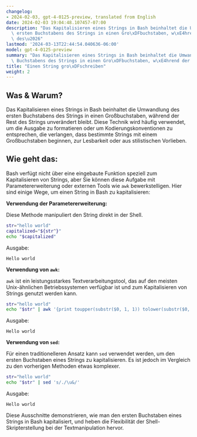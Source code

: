 ```yaml
---
changelog:
- 2024-02-03, gpt-4-0125-preview, translated from English
date: 2024-02-03 19:04:48.107457-07:00
description: "Das Kapitalisieren eines Strings in Bash beinhaltet die Umwandlung des\
  \ ersten Buchstabens des Strings in einen Gro\xDFbuchstaben, w\xE4hrend der Rest\
  \ des\u2026"
lastmod: '2024-03-13T22:44:54.040636-06:00'
model: gpt-4-0125-preview
summary: "Das Kapitalisieren eines Strings in Bash beinhaltet die Umwandlung des ersten\
  \ Buchstabens des Strings in einen Gro\xDFbuchstaben, w\xE4hrend der Rest des\u2026"
title: "Einen String gro\xDFschreiben"
weight: 2
---
```


## Was & Warum?
Das Kapitalisieren eines Strings in Bash beinhaltet die Umwandlung des ersten Buchstabens des Strings in einen Großbuchstaben, während der Rest des Strings unverändert bleibt. Diese Technik wird häufig verwendet, um die Ausgabe zu formatieren oder um Kodierungskonventionen zu entsprechen, die verlangen, dass bestimmte Strings mit einem Großbuchstaben beginnen, zur Lesbarkeit oder aus stilistischen Vorlieben.

## Wie geht das:

Bash verfügt nicht über eine eingebaute Funktion speziell zum Kapitalisieren von Strings, aber Sie können diese Aufgabe mit Parametererweiterung oder externen Tools wie `awk` bewerkstelligen. Hier sind einige Wege, um einen String in Bash zu kapitalisieren:

**Verwendung der Parametererweiterung:**

Diese Methode manipuliert den String direkt in der Shell.

```bash
str="hello world"
capitalized="${str^}"
echo "$capitalized"
```
Ausgabe:
```
Hello world
```

**Verwendung von `awk`:**

`awk` ist ein leistungsstarkes Textverarbeitungstool, das auf den meisten Unix-ähnlichen Betriebssystemen verfügbar ist und zum Kapitalisieren von Strings genutzt werden kann.

```bash
str="hello world"
echo "$str" | awk '{print toupper(substr($0, 1, 1)) tolower(substr($0, 2))}'
```
Ausgabe:
```
Hello world
```

**Verwendung von `sed`:**

Für einen traditionelleren Ansatz kann `sed` verwendet werden, um den ersten Buchstaben eines Strings zu kapitalisieren. Es ist jedoch im Vergleich zu den vorherigen Methoden etwas komplexer.

```bash
str="hello world"
echo "$str" | sed 's/./\u&/'
```
Ausgabe:
```
Hello world
```

Diese Ausschnitte demonstrieren, wie man den ersten Buchstaben eines Strings in Bash kapitalisiert, und heben die Flexibilität der Shell-Skripterstellung bei der Textmanipulation hervor.
